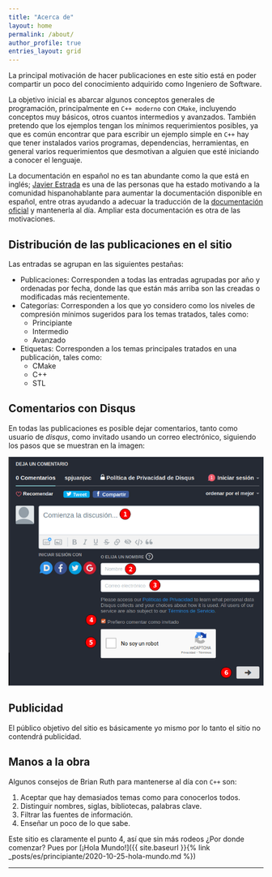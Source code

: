 ```yaml
---
title: "Acerca de"
layout: home
permalink: /about/
author_profile: true
entries_layout: grid
---
```


La principal motivación de hacer publicaciones en este sitio está en poder
compartir un poco del conocimiento adquirido como Ingeniero de Software.

La objetivo inicial es abarcar algunos conceptos generales de programación,
principalmente en `C++ moderno` con `CMake`, incluyendo conceptos muy básicos,
otros cuantos intermedios y avanzados. También pretendo que los ejemplos tengan
los mínimos requerimientos posibles, ya que es común encontrar que para escribir
un ejemplo simple en `C++` hay que tener instalados varios programas,
dependencias, herramientas, en general varios requerimientos que desmotivan a
alguien que esté iniciando a conocer el lenguaje.

La documentación en español no es tan abundante como la que está en inglés;
[Javier Estrada](https://javierestrada.blog/) es una de las personas que ha
estado motivando a la comunidad hispanohablante para aumentar la documentación
disponible en español, entre otras ayudando a adecuar la traducción de
la [documentación oficial](https://es.cppreference.com/) y mantenerla al día.
Ampliar esta documentación es otra de las motivaciones.

## Distribución de las publicaciones en el sitio

Las entradas se agrupan en las siguientes pestañas:

- Publicaciones: Corresponden a todas las entradas agrupadas por año y
  ordenadas por fecha, donde las que están más arriba son las creadas o
  modificadas más recientemente.
- Categorías: Corresponden a los que yo considero como los niveles de compresión
  mínimos sugeridos para los temas tratados, tales como:
  - Principiante
  - Intermedio
  - Avanzado
- Etiquetas: Corresponden a los temas principales tratados en una publicación,
  tales como:
  - CMake
  - C++
  - STL

## Comentarios con Disqus

En todas las publicaciones es posible dejar comentarios, tanto como usuario de 
_disqus_, como invitado usando un correo electrónico, siguiendo los pasos que se
muestran en la imagen:

![disqus-guest](/assets/screenshots/disqus-guest.png)

## Publicidad

El público objetivo del sitio es básicamente yo mismo por lo tanto el sitio no
contendrá publicidad.

## Manos a la obra

Algunos consejos de Brian Ruth para mantenerse al día con `C++` son:

1. Aceptar que hay demasiados temas como para conocerlos todos.
2. Distinguir nombres, siglas, bibliotecas, palabras clave.
3. Filtrar las fuentes de información.
4. Enseñar un poco de lo que sabe.

Este sitio es claramente el punto 4, así que sin más rodeos ¿Por donde comenzar?
Pues por 
[¡Hola Mundo!]({{ site.baseurl }}{% link _posts/es/principiante/2020-10-25-hola-mundo.md %})

---

